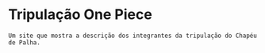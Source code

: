 # Tripulação One Piece
    Um site que mostra a descrição dos integrantes da tripulação do Chapéu de Palha.

